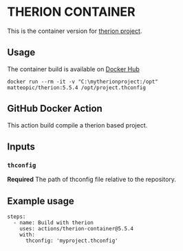 THERION CONTAINER 
=================

This is the container version for [therion project](https://github.com/therion/therion).


Usage
-----

The container build is available on [Docker Hub](https://hub.docker.com/repository/docker/matteopic/therion)

	docker run --rm -it -v "C:\mytherionproject:/opt" matteopic/therion:5.5.4 /opt/project.thconfig

GitHub Docker Action
--------------------

This action build compile a therion based project.

## Inputs

### `thconfig`

**Required** The path of thconfig file relative to the repository.

## Example usage

    steps:
      - name: Build with therion
        uses: actions/therion-container@5.5.4
        with:
          thconfig: 'myproject.thconfig'